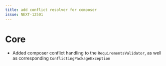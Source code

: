 ```yaml
---
title: add conflict resolver for composer
issue: NEXT-12501
---
```

# Core
* Added composer conflict handling to the `RequirementsValidator`, as well as corresponding `ConflictingPackageException`